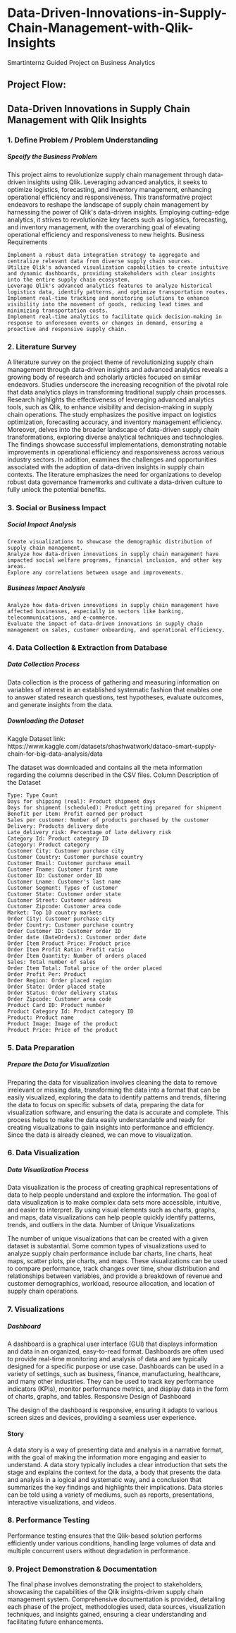 # Data-Driven-Innovations-in-Supply-Chain-Management-with-Qlik-Insights
Smartinternz Guided Project on Business Analytics


<h2> Project Flow: </h2>

<h2> Data-Driven Innovations in Supply Chain Management with Qlik Insights </h2>

<h3> 1. Define Problem / Problem Understanding </h3>

<h5> Specify the Business Problem </h5>


This project aims to revolutionize supply chain management through data-driven insights using Qlik. Leveraging advanced analytics, it seeks to optimize logistics, forecasting, and inventory management, enhancing operational efficiency and responsiveness. This transformative project endeavors to reshape the landscape of supply chain management by harnessing the power of Qlik's data-driven insights. Employing cutting-edge analytics, it strives to revolutionize key facets such as logistics, forecasting, and inventory management, with the overarching goal of elevating operational efficiency and responsiveness to new heights.
Business Requirements

    Implement a robust data integration strategy to aggregate and centralize relevant data from diverse supply chain sources.
    Utilize Qlik's advanced visualization capabilities to create intuitive and dynamic dashboards, providing stakeholders with clear insights into the entire supply chain ecosystem.
    Leverage Qlik's advanced analytics features to analyze historical logistics data, identify patterns, and optimize transportation routes.
    Implement real-time tracking and monitoring solutions to enhance visibility into the movement of goods, reducing lead times and minimizing transportation costs.
    Implement real-time analytics to facilitate quick decision-making in response to unforeseen events or changes in demand, ensuring a proactive and responsive supply chain.

<h3> 2. Literature Survey </h3>


A literature survey on the project theme of revolutionizing supply chain management through data-driven insights and advanced analytics reveals a growing body of research and scholarly articles focused on similar endeavors. Studies underscore the increasing recognition of the pivotal role that data analytics plays in transforming traditional supply chain processes. Research highlights the effectiveness of leveraging advanced analytics tools, such as Qlik, to enhance visibility and decision-making in supply chain operations. The study emphasizes the positive impact on logistics optimization, forecasting accuracy, and inventory management efficiency. Moreover, delves into the broader landscape of data-driven supply chain transformations, exploring diverse analytical techniques and technologies. The findings showcase successful implementations, demonstrating notable improvements in operational efficiency and responsiveness across various industry sectors. In addition, examines the challenges and opportunities associated with the adoption of data-driven insights in supply chain contexts. The literature emphasizes the need for organizations to develop robust data governance frameworks and cultivate a data-driven culture to fully unlock the potential benefits.
<h3> 3. Social or Business Impact </h3>

<h5> Social Impact Analysis </h5>


    Create visualizations to showcase the demographic distribution of supply chain management.
    Analyze how data-driven innovations in supply chain management have impacted social welfare programs, financial inclusion, and other key areas.
    Explore any correlations between usage and improvements.

<h5> Business Impact Analysis </h5>


    Analyze how data-driven innovations in supply chain management have affected businesses, especially in sectors like banking, telecommunications, and e-commerce.
    Evaluate the impact of data-driven innovations in supply chain management on sales, customer onboarding, and operational efficiency.

<h3> 4. Data Collection & Extraction from Database </h3>

<h5> Data Collection Process </h5>


Data collection is the process of gathering and measuring information on variables of interest in an established systematic fashion that enables one to answer stated research questions, test hypotheses, evaluate outcomes, and generate insights from the data.
<h5> Downloading the Dataset </h5>
Kaggle Dataset link: https://www.kaggle.com/datasets/shashwatwork/dataco-smart-supply-chain-for-big-data-analysis/data


The dataset was downloaded and contains all the meta information regarding the columns described in the CSV files.
Column Description of the Dataset

    Type: Type Count
    Days for shipping (real): Product shipment days
    Days for shipment (scheduled): Product getting prepared for shipment
    Benefit per item: Profit earned per product
    Sales per customer: Number of products purchased by the customer
    Delivery: Products delivery date
    Late_delivery_risk: Percentage of late delivery risk
    Category Id: Product category ID
    Category: Product category
    Customer City: Customer purchase city
    Customer Country: Customer purchase country
    Customer Email: Customer purchase email
    Customer Fname: Customer first name
    Customer ID: Customer order ID
    Customer Lname: Customer's last name
    Customer Segment: Types of customer
    Customer State: Customer order state
    Customer Street: Customer address
    Customer Zipcode: Customer area code
    Market: Top 10 country markets
    Order City: Customer purchase city
    Order Country: Customer purchase country
    Order Customer ID: Customer order ID
    Order date (DateOrders): Customer order date
    Order Item Product Price: Product price
    Order Item Profit Ratio: Profit ratio
    Order Item Quantity: Number of orders placed
    Sales: Total number of sales
    Order Item Total: Total price of the order placed
    Order Profit Per: Product
    Order Region: Order placed region
    Order State: Order placed state
    Order Status: Order delivery status
    Order Zipcode: Customer area code
    Product Card ID: Product number
    Product Category Id: Product category ID
    Product: Product name
    Product Image: Image of the product
    Product Price: Price of the product

<h3> 5. Data Preparation </h3>

<h5> Prepare the Data for Visualization </h5>


Preparing the data for visualization involves cleaning the data to remove irrelevant or missing data, transforming the data into a format that can be easily visualized, exploring the data to identify patterns and trends, filtering the data to focus on specific subsets of data, preparing the data for visualization software, and ensuring the data is accurate and complete. This process helps to make the data easily understandable and ready for creating visualizations to gain insights into performance and efficiency. Since the data is already cleaned, we can move to visualization.
<h3> 6. Data Visualization </h3>

<h5> Data Visualization Process </h5>


Data visualization is the process of creating graphical representations of data to help people understand and explore the information. The goal of data visualization is to make complex data sets more accessible, intuitive, and easier to interpret. By using visual elements such as charts, graphs, and maps, data visualizations can help people quickly identify patterns, trends, and outliers in the data.
Number of Unique Visualizations

The number of unique visualizations that can be created with a given dataset is substantial. Some common types of visualizations used to analyze supply chain performance include bar charts, line charts, heat maps, scatter plots, pie charts, and maps. These visualizations can be used to compare performance, track changes over time, show distribution and relationships between variables, and provide a breakdown of revenue and customer demographics, workload, resource allocation, and location of supply chain operations.
<h3> 7. Visualizations </h3>
 
<h5> Dashboard </h5>


A dashboard is a graphical user interface (GUI) that displays information and data in an organized, easy-to-read format. Dashboards are often used to provide real-time monitoring and analysis of data and are typically designed for a specific purpose or use case. Dashboards can be used in a variety of settings, such as business, finance, manufacturing, healthcare, and many other industries. They can be used to track key performance indicators (KPIs), monitor performance metrics, and display data in the form of charts, graphs, and tables.
Responsive Design of Dashboard

The design of the dashboard is responsive, ensuring it adapts to various screen sizes and devices, providing a seamless user experience.
<h4> Story </h4>


A data story is a way of presenting data and analysis in a narrative format, with the goal of making the information more engaging and easier to understand. A data story typically includes a clear introduction that sets the stage and explains the context for the data, a body that presents the data and analysis in a logical and systematic way, and a conclusion that summarizes the key findings and highlights their implications. Data stories can be told using a variety of mediums, such as reports, presentations, interactive visualizations, and videos.
<h3> 8. Performance Testing </h3>


Performance testing ensures that the Qlik-based solution performs efficiently under various conditions, handling large volumes of data and multiple concurrent users without degradation in performance.
<h3> 9. Project Demonstration & Documentation </h3>


The final phase involves demonstrating the project to stakeholders, showcasing the capabilities of the Qlik insights-driven supply chain management system. Comprehensive documentation is provided, detailing each phase of the project, methodologies used, data sources, visualization techniques, and insights gained, ensuring a clear understanding and facilitating future enhancements.
